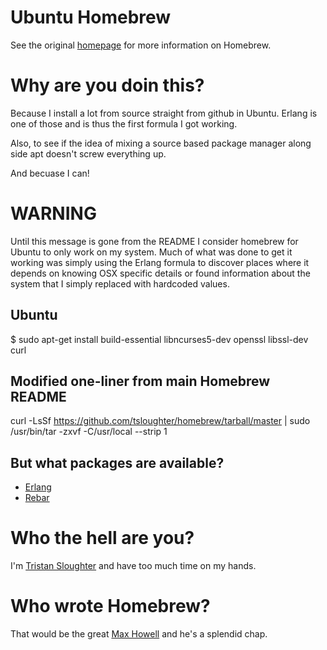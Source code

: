 Ubuntu Homebrew
==============
See the original [homepage] for more information on Homebrew.

Why are you doin this?
=====================

Because I install a lot from source straight from github in Ubuntu. Erlang is one of those and is thus the first formula I got working.

Also, to see if the idea of mixing a source based package manager along side apt doesn't screw everything up.

And becuase I can!

WARNING
=======

Until this message is gone from the README I consider homebrew for Ubuntu to only work on my system. Much of what was done to get it working was simply using the Erlang formula to discover places where it depends on knowing OSX specific details or found information about the system that I simply replaced with hardcoded values.

Ubuntu
------
$ sudo apt-get install build-essential libncurses5-dev openssl libssl-dev curl

Modified one-liner from main Homebrew README
--------------------------------------------

curl -LsSf https://github.com/tsloughter/homebrew/tarball/master | sudo /usr/bin/tar -zxvf -C/usr/local --strip 1


But what packages are available?
--------------------------------

* [Erlang][erlang]
* [Rebar][rebar]

Who the hell are you?
=====================
I'm [Tristan Sloughter][tsloughter] and have too much time on my hands.

Who wrote Homebrew?
==================
That would be the great [Max Howell][mxcl] and he's a splendid chap.

[tsloughter]:http://blog.erlware.com
[homepage]:http://mxcl.github.com/homebrew
[mxcl]:http://twitter.com/mxcl
[browse-formulae]:http://github.com/tsloughter/homebrew/tree/master/Library/Formula/
[erlang]:http://www.erlang.org
[rebar]: https://github.com/basho/rebar/wiki